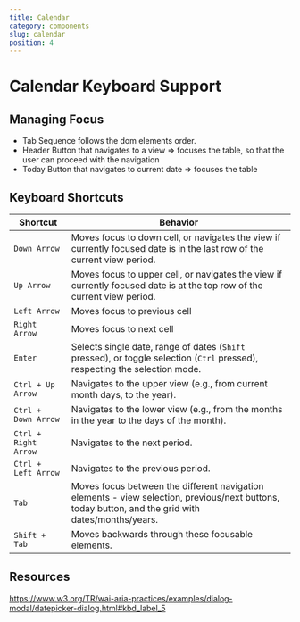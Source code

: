 ```yaml
---
title: Calendar
category: components
slug: calendar
position: 4
---
```

# Calendar Keyboard Support

## Managing Focus

- Tab Sequence follows the dom elements order.
- Header Button that navigates to a view => focuses the table, so that the user can proceed with the navigation
- Today Button that navigates to current date => focuses the table

## Keyboard Shortcuts

| Shortcut | Behavior |
|----------|----------|
| `Down Arrow`| Moves focus to down cell, or navigates the view if currently focused date is in the last row of the current view period. |
| `Up Arrow`| Moves focus to upper cell, or navigates the view if currently focused date is at the top row of the current view period. |
| `Left Arrow`| Moves focus to previous cell |
| `Right Arrow`| Moves focus to next cell |
| `Enter` | Selects single date, range of dates (`Shift` pressed), or toggle selection (`Ctrl` pressed), respecting the selection mode. |
| `Ctrl + Up Arrow` | Navigates to the upper view (e.g., from current month days, to the year). |
| `Ctrl + Down Arrow` | Navigates to the lower view (e.g., from the months in the year to the days of the month). |
| `Ctrl + Right Arrow` | Navigates to the next period. |
| `Ctrl + Left Arrow` | Navigates to the previous period. |
| `Tab` | Moves focus between the different navigation elements - view selection, previous/next buttons, today button, and the grid with dates/months/years. |
| `Shift + Tab` | Moves backwards through these focusable elements. |

## Resources
https://www.w3.org/TR/wai-aria-practices/examples/dialog-modal/datepicker-dialog.html#kbd_label_5
